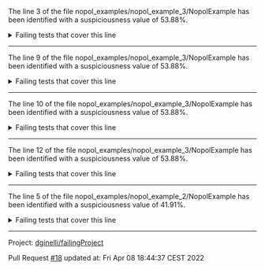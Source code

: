 The line 3 of the file nopol_examples/nopol_example_3/NopolExample has been identified with a suspiciousness value of 53.88%.

<details>
     <summary>Failing tests that cover this line</summary>

- `nopol_examples.nopol_example_3.NopolExampleTest#test3`
- `nopol_examples.nopol_example_3.NopolExampleTest#test4`
- `nopol_examples.nopol_example_3.NopolExampleTest#test1`
- `nopol_examples.nopol_example_3.NopolExampleTest#test2`
- `nopol_examples.nopol_example_3.NopolExampleTest#test7`
- `nopol_examples.nopol_example_3.NopolExampleTest#test8`
- `nopol_examples.nopol_example_3.NopolExampleTest#test5`
- `nopol_examples.nopol_example_3.NopolExampleTest#test6`
- `nopol_examples.nopol_example_3.NopolExampleTest#test9`
</details>

***

The line 9 of the file nopol_examples/nopol_example_3/NopolExample has been identified with a suspiciousness value of 53.88%.

<details>
     <summary>Failing tests that cover this line</summary>

- `nopol_examples.nopol_example_3.NopolExampleTest#test3`
- `nopol_examples.nopol_example_3.NopolExampleTest#test4`
- `nopol_examples.nopol_example_3.NopolExampleTest#test1`
- `nopol_examples.nopol_example_3.NopolExampleTest#test2`
- `nopol_examples.nopol_example_3.NopolExampleTest#test7`
- `nopol_examples.nopol_example_3.NopolExampleTest#test8`
- `nopol_examples.nopol_example_3.NopolExampleTest#test5`
- `nopol_examples.nopol_example_3.NopolExampleTest#test6`
- `nopol_examples.nopol_example_3.NopolExampleTest#test9`
</details>

***

The line 10 of the file nopol_examples/nopol_example_3/NopolExample has been identified with a suspiciousness value of 53.88%.

<details>
     <summary>Failing tests that cover this line</summary>

- `nopol_examples.nopol_example_3.NopolExampleTest#test3`
- `nopol_examples.nopol_example_3.NopolExampleTest#test4`
- `nopol_examples.nopol_example_3.NopolExampleTest#test1`
- `nopol_examples.nopol_example_3.NopolExampleTest#test2`
- `nopol_examples.nopol_example_3.NopolExampleTest#test7`
- `nopol_examples.nopol_example_3.NopolExampleTest#test8`
- `nopol_examples.nopol_example_3.NopolExampleTest#test5`
- `nopol_examples.nopol_example_3.NopolExampleTest#test6`
- `nopol_examples.nopol_example_3.NopolExampleTest#test9`
</details>

***

The line 12 of the file nopol_examples/nopol_example_3/NopolExample has been identified with a suspiciousness value of 53.88%.

<details>
     <summary>Failing tests that cover this line</summary>

- `nopol_examples.nopol_example_3.NopolExampleTest#test3`
- `nopol_examples.nopol_example_3.NopolExampleTest#test4`
- `nopol_examples.nopol_example_3.NopolExampleTest#test1`
- `nopol_examples.nopol_example_3.NopolExampleTest#test2`
- `nopol_examples.nopol_example_3.NopolExampleTest#test7`
- `nopol_examples.nopol_example_3.NopolExampleTest#test8`
- `nopol_examples.nopol_example_3.NopolExampleTest#test5`
- `nopol_examples.nopol_example_3.NopolExampleTest#test6`
- `nopol_examples.nopol_example_3.NopolExampleTest#test9`
</details>

***

The line 5 of the file nopol_examples/nopol_example_2/NopolExample has been identified with a suspiciousness value of 41.91%.

<details>
     <summary>Failing tests that cover this line</summary>

- `nopol_examples.nopol_example_2.NopolExampleTest#test1`
- `nopol_examples.nopol_example_2.NopolExampleTest#test2`
- `nopol_examples.nopol_example_2.NopolExampleTest#test5`
- `nopol_examples.nopol_example_2.NopolExampleTest#test4`
- `nopol_examples.nopol_example_2.NopolExampleTest#test7`
- `nopol_examples.nopol_example_2.NopolExampleTest#test6`
- `nopol_examples.nopol_example_2.NopolExampleTest#test9`
</details>

***

Project: [dginelli/failingProject](https://github.com/dginelli/failingProject)

Pull Request [#18](https://github.com/dginelli/failingProject/pull/18) updated at: Fri Apr 08 18:44:37 CEST 2022